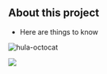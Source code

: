 ## About this project

- Here are things to know

![hula-octocat](https://octodex.github.com/images/hula_loop_octodex03.gif)

![](https://octodex.github.com/images/scubatocat.png)
